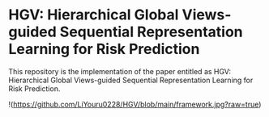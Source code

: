# HGV: Hierarchical Global Views-guided Sequential Representation Learning for Risk Prediction

This repository is the implementation of the paper entitled as HGV: Hierarchical Global Views-guided Sequential Representation Learning for Risk Prediction.

!(https://github.com/LiYouru0228/HGV/blob/main/framework.jpg?raw=true)
